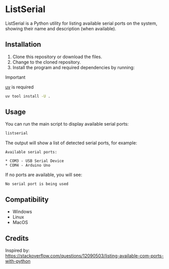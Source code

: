 # ListSerial

ListSerial is a Python utility for listing available serial ports on the
system, showing their name and description (when available).

## Installation

1. Clone this repository or download the files.
2. Change to the cloned repository.
3. Install the program and required dependencies by running:

> [!IMPORTANT]
> [uv](https://docs.astral.sh/uv/getting-started/installation/) is required

```bash
uv tool install -U .
```

## Usage

You can run the main script to display available serial ports:

```bash
listserial
```

The output will show a list of detected serial ports, for example:

```text
Available serial ports:

* COM3 - USB Serial Device
* COM4 - Arduino Uno
```

If no ports are available, you will see:

```text
No serial port is being used
```

## Compatibility

- Windows
- Linux
- MacOS

## Credits

Inspired by:  
<https://stackoverflow.com/questions/12090503/listing-available-com-ports-with-python>
